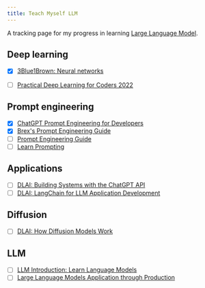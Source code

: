 ```yaml
---
title: Teach Myself LLM
---
```


A tracking page for my progress in learning [Large Language Model](notes/LLM.md).

## Deep learning
* [x] [3Blue1Brown: Neural networks](https://www.youtube.com/playlist?list=PLZHQObOWTQDNU6R1_67000Dx_ZCJB-3pi)
- [ ] [Practical Deep Learning for Coders 2022](notes/Practical%20Deep%20Learning%20for%20Coders%202022.md)
## Prompt engineering
- [x] [ChatGPT Prompt Engineering for Developers](notes/ChatGPT%20Prompt%20Engineering%20for%20Developers.md)
- [x] [Brex's Prompt Engineering Guide](https://github.com/brexhq/prompt-engineering/blob/main/README.md)
- [ ] [Prompt Engineering Guide](https://www.promptingguide.ai/)
- [ ] [Learn Prompting](https://learnprompting.org/)

## Applications
- [ ] [DLAI: Building Systems with the ChatGPT API](https://learn.deeplearning.ai/chatgpt-building-system)
- [ ] [DLAI: LangChain for LLM Application Development](https://learn.deeplearning.ai/langchain)

## Diffusion
- [ ] [DLAI: How Diffusion Models Work](https://learn.deeplearning.ai/diffusion-models)

## LLM
- [ ] [LLM Introduction: Learn Language Models](https://gist.github.com/rain-1/eebd5e5eb2784feecf450324e3341c8d)
- [ ] [Large Language Models Application through Production](notes/LLM101x.md)
